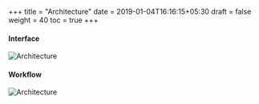 +++
title = "Architecture"
date = 2019-01-04T16:16:15+05:30
draft = false
weight = 40
toc = true
+++

#### Interface

![Architecture](/images/docs/workflow-architecture.png)

#### Workflow

![Architecture](/images/docs/ephemeral-data.png)
